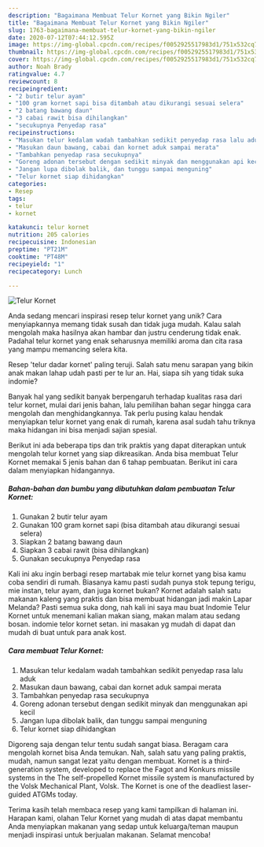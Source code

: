 ```yaml
---
description: "Bagaimana Membuat Telur Kornet yang Bikin Ngiler"
title: "Bagaimana Membuat Telur Kornet yang Bikin Ngiler"
slug: 1763-bagaimana-membuat-telur-kornet-yang-bikin-ngiler
date: 2020-07-12T07:44:12.595Z
image: https://img-global.cpcdn.com/recipes/f0052925517983d1/751x532cq70/telur-kornet-foto-resep-utama.jpg
thumbnail: https://img-global.cpcdn.com/recipes/f0052925517983d1/751x532cq70/telur-kornet-foto-resep-utama.jpg
cover: https://img-global.cpcdn.com/recipes/f0052925517983d1/751x532cq70/telur-kornet-foto-resep-utama.jpg
author: Noah Brady
ratingvalue: 4.7
reviewcount: 8
recipeingredient:
- "2 butir telur ayam"
- "100 gram kornet sapi bisa ditambah atau dikurangi sesuai selera"
- "2 batang bawang daun"
- "3 cabai rawit bisa dihilangkan"
- "secukupnya Penyedap rasa"
recipeinstructions:
- "Masukan telur kedalam wadah tambahkan sedikit penyedap rasa lalu aduk"
- "Masukan daun bawang, cabai dan kornet aduk sampai merata"
- "Tambahkan penyedap rasa secukupnya"
- "Goreng adonan tersebut dengan sedikit minyak dan menggunakan api kecil"
- "Jangan lupa dibolak balik, dan tunggu sampai menguning"
- "Telur kornet siap dihidangkan"
categories:
- Resep
tags:
- telur
- kornet

katakunci: telur kornet 
nutrition: 205 calories
recipecuisine: Indonesian
preptime: "PT21M"
cooktime: "PT48M"
recipeyield: "1"
recipecategory: Lunch

---
```



![Telur Kornet](https://img-global.cpcdn.com/recipes/f0052925517983d1/751x532cq70/telur-kornet-foto-resep-utama.jpg)

Anda sedang mencari inspirasi resep telur kornet yang unik? Cara menyiapkannya memang tidak susah dan tidak juga mudah. Kalau salah mengolah maka hasilnya akan hambar dan justru cenderung tidak enak. Padahal telur kornet yang enak seharusnya memiliki aroma dan cita rasa yang mampu memancing selera kita.

Resep &#39;telur dadar kornet&#39; paling teruji. Salah satu menu sarapan yang bikin anak makan lahap udah pasti per te lur an. Hai, siapa sih yang tidak suka indomie?

Banyak hal yang sedikit banyak berpengaruh terhadap kualitas rasa dari telur kornet, mulai dari jenis bahan, lalu pemilihan bahan segar hingga cara mengolah dan menghidangkannya. Tak perlu pusing kalau hendak menyiapkan telur kornet yang enak di rumah, karena asal sudah tahu triknya maka hidangan ini bisa menjadi sajian spesial.


Berikut ini ada beberapa tips dan trik praktis yang dapat diterapkan untuk mengolah telur kornet yang siap dikreasikan. Anda bisa membuat Telur Kornet memakai 5 jenis bahan dan 6 tahap pembuatan. Berikut ini cara dalam menyiapkan hidangannya.

<!--inarticleads1-->

##### Bahan-bahan dan bumbu yang dibutuhkan dalam pembuatan Telur Kornet:

1. Gunakan 2 butir telur ayam
1. Gunakan 100 gram kornet sapi (bisa ditambah atau dikurangi sesuai selera)
1. Siapkan 2 batang bawang daun
1. Siapkan 3 cabai rawit (bisa dihilangkan)
1. Gunakan secukupnya Penyedap rasa


Kali ini aku ingin berbagi resep martabak mie telur kornet yang bisa kamu coba sendiri di rumah. Biasanya kamu pasti sudah punya stok tepung terigu, mie instan, telur ayam, dan juga kornet bukan? Kornet adalah salah satu makanan kaleng yang praktis dan bisa membuat hidangan jadi makin Lapar Melanda? Pasti semua suka dong, nah kali ini saya mau buat Indomie Telur Kornet untuk menemani kalian makan siang, makan malam atau sedang bosan. indomie telor kornet setan. ini masakan yg mudah di dapat dan mudah di buat untuk para anak kost. 

<!--inarticleads2-->

##### Cara membuat Telur Kornet:

1. Masukan telur kedalam wadah tambahkan sedikit penyedap rasa lalu aduk
1. Masukan daun bawang, cabai dan kornet aduk sampai merata
1. Tambahkan penyedap rasa secukupnya
1. Goreng adonan tersebut dengan sedikit minyak dan menggunakan api kecil
1. Jangan lupa dibolak balik, dan tunggu sampai menguning
1. Telur kornet siap dihidangkan


Digoreng saja dengan telur tentu sudah sangat biasa. Beragam cara mengolah kornet bisa Anda temukan. Nah, salah satu yang paling praktis, mudah, namun sangat lezat yaitu dengan membuat. Kornet is a third-generation system, developed to replace the Fagot and Konkurs missile systems in the The self-propelled Kornet missile system is manufactured by the Volsk Mechanical Plant, Volsk. The Kornet is one of the deadliest laser-guided ATGMs today. 

Terima kasih telah membaca resep yang kami tampilkan di halaman ini. Harapan kami, olahan Telur Kornet yang mudah di atas dapat membantu Anda menyiapkan makanan yang sedap untuk keluarga/teman maupun menjadi inspirasi untuk berjualan makanan. Selamat mencoba!
